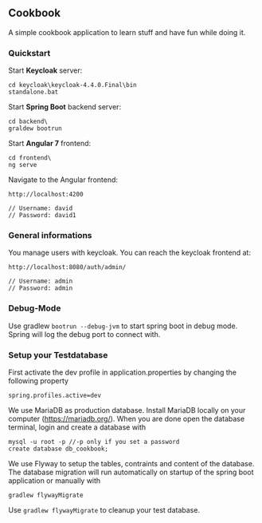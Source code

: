 ## Cookbook
A simple cookbook application to learn stuff and have fun while doing it.

### Quickstart

Start **Keycloak** server:
```
cd keycloak\keycloak-4.4.0.Final\bin
standalone.bat
```

Start **Spring Boot** backend server:
```
cd backend\
graldew bootrun
```

Start **Angular 7** frontend:
```
cd frontend\
ng serve
```

Navigate to the Angular frontend:
```
http://localhost:4200

// Username: david
// Password: david1
```

### General informations

You manage users with keycloak. You can reach the keycloak frontend at: 
```
http://localhost:8080/auth/admin/

// Username: admin
// Password: admin
```

### Debug-Mode
Use gradlew ```bootrun --debug-jvm``` to start spring boot in debug mode. Spring will log the debug port to connect with. 

### Setup your Testdatabase

First activate the dev profile in application.properties by changing the following property
```
spring.profiles.active=dev
```
We use MariaDB as production database. Install MariaDB locally on your computer (https://mariadb.org/). When you are done open the database terminal, login and create a database with
```
mysql -u root -p //-p only if you set a password
create database db_cookbook;
```
We use Flyway to setup the tables, contraints and content of the database.
The database migration will run automatically on startup of the spring boot application or manually with
```
gradlew flywayMigrate
```
Use ```gradlew flywayMigrate``` to cleanup your test database.



